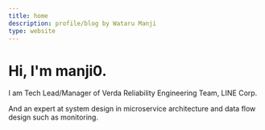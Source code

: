 ```yaml
---
title: home 
description: profile/blog by Wataru Manji
type: website
---
```


# Hi, I'm manji0.

I am Tech Lead/Manager of Verda Reliability Engineering Team, LINE Corp.

And an expert at system design in microservice architecture and data flow design such as monitoring.

